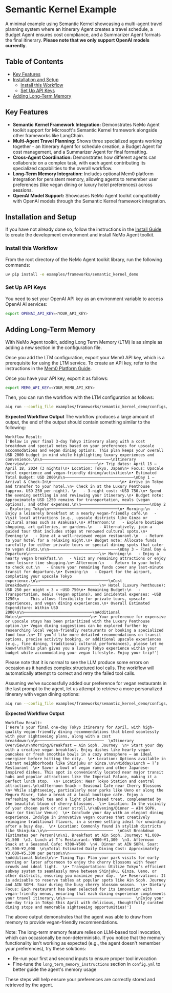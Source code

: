 <!--
SPDX-FileCopyrightText: Copyright (c) 2025, NVIDIA CORPORATION & AFFILIATES. All rights reserved.
SPDX-License-Identifier: Apache-2.0

Licensed under the Apache License, Version 2.0 (the "License");
you may not use this file except in compliance with the License.
You may obtain a copy of the License at

http://www.apache.org/licenses/LICENSE-2.0

Unless required by applicable law or agreed to in writing, software
distributed under the License is distributed on an "AS IS" BASIS,
WITHOUT WARRANTIES OR CONDITIONS OF ANY KIND, either express or implied.
See the License for the specific language governing permissions and
limitations under the License.
-->

# Semantic Kernel Example

A minimal example using Semantic Kernel showcasing a multi-agent travel planning system where an Itinerary Agent creates a travel schedule, a Budget Agent ensures cost compliance, and a Summarizer Agent formats the final itinerary. **Please note that we only support OpenAI models currently**.

## Table of Contents

- [Key Features](#key-features)
- [Installation and Setup](#installation-and-setup)
  - [Install this Workflow](#install-this-workflow)
  - [Set Up API Keys](#set-up-api-keys)
- [Adding Long-Term Memory](#adding-long-term-memory)

## Key Features

- **Semantic Kernel Framework Integration:** Demonstrates NeMo Agent toolkit support for Microsoft's Semantic Kernel framework alongside other frameworks like LangChain.
- **Multi-Agent Travel Planning:** Shows three specialized agents working together - an Itinerary Agent for schedule creation, a Budget Agent for cost management, and a Summarizer Agent for final formatting.
- **Cross-Agent Coordination:** Demonstrates how different agents can collaborate on a complex task, with each agent contributing its specialized capabilities to the overall workflow.
- **Long-Term Memory Integration:** Includes optional Mem0 platform integration for persistent memory, allowing agents to remember user preferences (like vegan dining or luxury hotel preferences) across sessions.
- **OpenAI Model Support:** Showcases NeMo Agent toolkit compatibility with OpenAI models through the Semantic Kernel framework integration.

## Installation and Setup

If you have not already done so, follow the instructions in the [Install Guide](../../../docs/source/quick-start/installing.md#install-from-source) to create the development environment and install NeMo Agent toolkit.

### Install this Workflow

From the root directory of the NeMo Agent toolkit library, run the following commands:

```bash
uv pip install -e examples/frameworks/semantic_kernel_demo
```

### Set Up API Keys

You need to set your OpenAI API key as an environment variable to access OpenAI AI services:

```bash
export OPENAI_API_KEY=<YOUR_API_KEY>
```

## Adding Long-Term Memory

 With NeMo Agent toolkit, adding Long Term Memory (LTM) is as simple as adding a new section in the configuration file.

Once you add the LTM configuration, export your Mem0 API key, which is a prerequisite for using the LTM service. To create an API key, refer to the instructions in the [Mem0 Platform Guide](https://docs.mem0.ai/platform/quickstart).

Once you have your API key, export it as follows:

```bash
export MEM0_API_KEY=<YOUR_MEM0_API_KEY>
```

Then, you can run the workflow with the LTM configuration as follows:

```bash
aiq run --config_file examples/frameworks/semantic_kernel_demo/configs/config.yml --input "Create a 3-day travel itinerary for Tokyo in April, suggest hotels  within a USD 2000 budget. I like staying at expensive hotels and am vegan"
```

**Expected Workflow Output**
The workflow produces a large amount of output, the end of the output should contain something similar to the following:

```console
Workflow Result:
['Below is your final 3-day Tokyo itinerary along with a cost breakdown and special notes based on your preferences for upscale accommodations and vegan dining options. This plan keeps your overall USD 2000 budget in mind while highlighting luxury experiences and convenience.\n\n──────────────────────────────\nItinerary Overview\n──────────────────────────────\n• Trip dates: April 15 – April 18, 2024 (3 nights)\n• Location: Tokyo, Japan\n• Focus: Upscale hotel experience and vegan-friendly dining/activities\n• Estimated Total Budget: USD 2000\n\n──────────────────────────────\nDay 1 – Arrival & Check-In\n──────────────────────────────\n• Arrive in Tokyo and transfer to your hotel.\n• Check in at the Luxury Penthouse (approx. USD 250 per night). \n   - 3-night cost: ~USD 750.\n• Spend the evening settling in and reviewing your itinerary.\n• Budget note: Approximately USD 1250 remains for transportation, meals (vegan options), and other expenses.\n\n──────────────────────────────\nDay 2 – Exploring Tokyo\n──────────────────────────────\n• Morning:\n   - Enjoy a leisurely breakfast at a nearby vegan-friendly café.\n   - Visit local attractions (e.g., upscale districts like Ginza or cultural areas such as Asakusa).\n• Afternoon:\n   - Explore boutique shopping, art galleries, or gardens.\n   - Alternatively, join a guided tour that includes stops at renowned cultural spots.\n• Evening:\n   - Dine at a well-reviewed vegan restaurant.\n   - Return to your hotel for a relaxing night.\n• Budget note: Allocate funds carefully for either private tours or special dining spots that cater to vegan diets.\n\n──────────────────────────────\nDay 3 – Final Day & Departure\n──────────────────────────────\n• Morning:\n   - Enjoy a hearty vegan breakfast.\n   - Visit any remaining attractions or enjoy some leisure time shopping.\n• Afternoon:\n   - Return to your hotel to check out.\n   - Ensure your remaining funds cover any last-minute transit for departure.\n• Evening:\n   - Depart for the airport, completing your upscale Tokyo experience.\n\n──────────────────────────────\nCost Breakdown\n──────────────────────────────\n• Hotel (Luxury Penthouse): USD 250 per night × 3 = ~USD 750\n• Remaining Budget:\n   - Transportation, meals (vegan options), and incidental expenses: ~USD 1250\n   - This allows flexibility for private tours, upscale experiences, and vegan dining experiences.\n• Overall Estimated Expenditure: Within USD 2000\n\n──────────────────────────────\nAdditional Notes\n──────────────────────────────\n• Your preference for expensive or upscale stays has been prioritized with the Luxury Penthouse option.\n• Vegan dining suggestions can be explored further by researching local vegan-friendly restaurants or booking a specialized food tour.\n• If you’d like more detailed recommendations on transit options, precise activity booking, or additional upscale experiences (e.g., fine dining, traditional cultural performances), please let me know!\n\nThis plan gives you a luxury Tokyo experience within your budget while accommodating your vegan lifestyle. Enjoy your trip!']
```

Please note that it is normal to see the LLM produce some errors on occasion as it handles complex structured tool calls. The workflow will automatically attempt to correct and retry the failed tool calls.

Assuming we've successfully added our preference for vegan restaurants in the last prompt to the agent, let us attempt to retrieve a more personalized itinerary with vegan dining options:

```bash
aiq run --config_file examples/frameworks/semantic_kernel_demo/configs/config.yml --input "On a 1-day travel itinerary for Tokyo in April, suggest restaurants I would enjoy."
```

**Expected Workflow Output**
```console
Workflow Result:
['Here’s your final one-day Tokyo itinerary for April, with high-quality vegan-friendly dining recommendations that blend seamlessly with your sightseeing plans, along with a cost breakdown:\n\n─────────────────────────────  \nItinerary Overview\n\nMorning/Breakfast – Ain Soph. Journey  \n• Start your day with a creative vegan breakfast. Enjoy dishes like hearty vegan pancakes or fresh smoothie bowls in a cozy atmosphere – an ideal energizer before hitting the city.  \n• Location: Options available in vibrant neighborhoods like Shinjuku or Ginza.\n\nMidday/Lunch – T’s Restaurant  \n• Savor a bowl of vegan ramen and other Japanese-inspired dishes. This spot is conveniently located near major transit hubs and popular attractions like the Imperial Palace, making it a perfect lunch stop.  \n• Location: Near Tokyo Station and central attractions.\n\nAfternoon Snack – Seasonal Cafe near Cherry Blossoms  \n• While sightseeing, particularly near parks like Ueno or along the Meguro River, take a break at a local boutique cafe. Enjoy a refreshing herbal tea and a light plant-based treat, complemented by the beautiful bloom of cherry blossoms.  \n• Location: In the vicinity of your chosen park or river stroll.\n\nEvening/Dinner – AIN SOPH. Soar (or Similar Venue)  \n• Conclude your day with an elegant dining experience. Indulge in innovative vegan courses that creatively reimagine traditional flavors, in a serene setting ideal for unwinding after a busy day.  \n• Location: Commonly found in stylish districts like Shinjuku.\n\n─────────────────────────────  \nCost Breakdown (Estimates per Person)\n\n1. Breakfast at Ain Soph. Journey: ¥1,000–¥1,500  \n2. Lunch at T’s Restaurant: ¥800–¥1,300  \n3. Afternoon Snack at a Seasonal Cafe: ¥300–¥500  \n4. Dinner at AIN SOPH. Soar: ¥1,500–¥2,000  \n\nTotal Estimated Daily Dining Cost: Approximately ¥3,600–¥5,300 per person\n\n─────────────────────────────  \nAdditional Notes\n\n• Timing Tip: Plan your park visits for early morning or later afternoon to enjoy the cherry blossoms with fewer crowds and ideal light.  \n• Transportation: Utilize Tokyo’s efficient subway system to seamlessly move between Shinjuku, Ginza, Ueno, or other districts, ensuring you maximize your day.  \n• Reservations: It is advisable to reserve tables at popular spots like Ain Soph. Journey and AIN SOPH. Soar during the busy cherry blossom season.  \n• Dietary Focus: Each restaurant has been selected for its innovation with vegan-friendly menus, ensuring that each dining experience complements your travel itinerary.\n\n─────────────────────────────  \nEnjoy your one-day trip in Tokyo this April with delicious, thoughtfully curated dining stops and memorable sightseeing opportunities!']
```

The above output demonstrates that the agent was able to draw from memory to provide vegan-friendly recommendations.

Note: The long-term memory feature relies on LLM-based tool invocation, which can occasionally be non-deterministic. If you notice that the memory functionality isn't working as expected (e.g., the agent doesn't remember your preferences), try these solutions:
* Re-run your first and second inputs to ensure proper tool invocation
* Fine-tune the `long_term_memory_instructions` section in `config.yml` to better guide the agent's memory usage

These steps will help ensure your preferences are correctly stored and retrieved by the agent.
